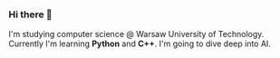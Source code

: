 ### Hi there 👋
I'm studying computer science @ Warsaw University of Technology. Currently I'm learning <b>Python</b> and <b>C++</b>. I'm going to dive deep into AI.

